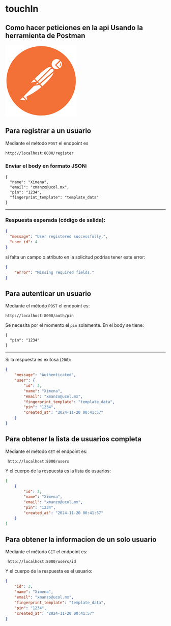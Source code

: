 # touchIn
## Como hacer peticiones en la api Usando la herramienta de Postman
![postman](/public/images/postman.png)


## Para registrar a un usuario

Mediante el método `POST` el endpoint es 
<pre><code>http://localhost:8000/register </code></pre>

### Enviar el body en formato JSON:

<pre><code>{
  "name": "Ximena",
  "email": "xmanzo@ucol.mx",
  "pin": "1234",
  "fingerprint_template": "template_data"
}</code></pre>

---
### Respuesta esperada (código de salida):

```json
{
  "message": "User registered successfully.",
  "user_id": 4
}
```

si falta un campo o atributo en la solicitud podrias tener este error:
```json
{
    "error": "Missing required fields."
}
```


## Para autenticar un usuario

Mediante el método `POST` el endpoint es:
<pre><code>http://localhost:8000/auth/pin</code></pre>

Se necesita por el momento el `pin` solamente. En el body se tiene:

<pre><code>{
  "pin": "1234"
}</code></pre>

---

Si la respuesta es exitosa (`200`):

```json
{
    "message": "Authenticated",
    "user": {
        "id": 3,
        "name": "Ximena",
        "email": "xmanzo@ucol.mx",
        "fingerprint_template": "template_data",
        "pin": "1234",
        "created_at": "2024-11-20 00:41:57"
    }
}
```




## Para obtener la lista de usuarios completa
Mediante el método `GET` el endpoint es:
<pre><code> http://localhost:8000/users </pre></code>
Y el cuerpo de la respuesta es la lista de usuarios:

```json
[
    {
        "id": 3,
        "name": "Ximena",
        "email": "xmanzo@ucol.mx",
        "pin": "1234",
        "created_at": "2024-11-20 00:41:57"
    }
]
```


## Para obtener la informacion de un solo usuario

Mediante el método `GET` el endpoint es:
<pre><code> http://localhost:8000/users/id </pre></code>
Y el cuerpo de la respuesta es el usuario:
```json
{
    "id": 3,
    "name": "Ximena",
    "email": "xmanzo@ucol.mx",
    "fingerprint_template": "template_data",
    "pin": "1234",
    "created_at": "2024-11-20 00:41:57"
}
```